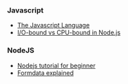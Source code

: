 ### Javascript

- [The Javascript Language](https://javascript.info/tutorial/map)
- [I/O-bound vs CPU-bound in Node.js](https://bytearcher.com/articles/io-vs-cpu-bound/)

### NodeJS

- [Nodejs tutorial for beginner](https://www.youtube.com/watch?v=TlB_eWDSMt4)
- [Formdata explained](https://www.freecodecamp.org/news/formdata-explained/)
